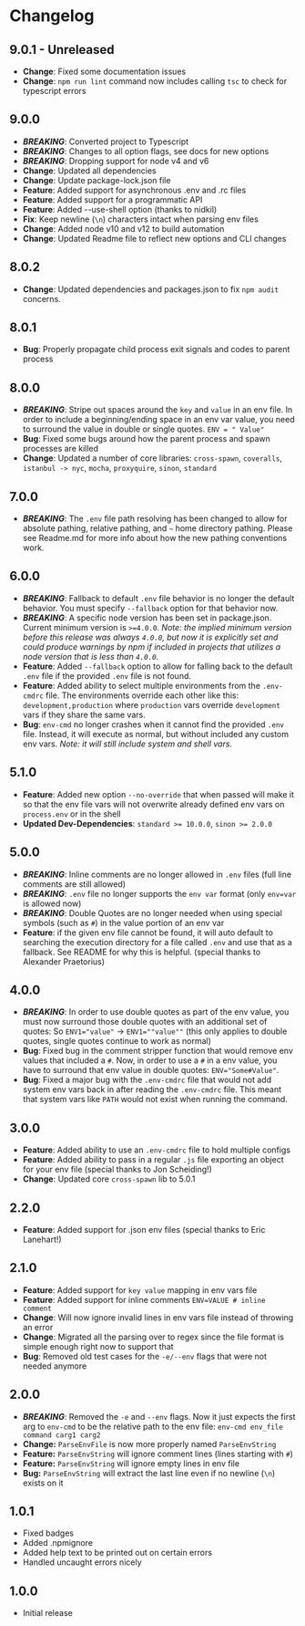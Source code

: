 # Changelog
## 9.0.1 - Unreleased
- **Change**: Fixed some documentation issues
- **Change**: `npm run lint` command now includes calling `tsc` to check for typescript errors

## 9.0.0
- ***BREAKING***: Converted project to Typescript
- ***BREAKING***: Changes to all option flags, see docs for new options
- ***BREAKING***: Dropping support for node v4 and v6
- **Change**: Updated all dependencies
- **Change**: Update package-lock.json file
- **Feature**: Added support for asynchronous .env and .rc files
- **Feature**: Added support for a programmatic API
- **Feature**: Added --use-shell option (thanks to nidkil)
- **Fix**: Keep newline (`\n`) characters intact when parsing env files
- **Change**: Added node v10 and v12 to build automation
- **Change**: Updated Readme file to reflect new options and CLI changes

## 8.0.2
- **Change**: Updated dependencies and packages.json to fix `npm audit` concerns.

## 8.0.1
- **Bug**: Properly propagate child process exit signals and codes to parent process

## 8.0.0
- ***BREAKING***: Stripe out spaces around the `key` and `value` in an env file. In order to include a beginning/ending space in an env var value, you need to surround the value in double or single quotes. `ENV = " Value"`
- **Bug**: Fixed some bugs around how the parent process and spawn processes are killed
- **Change**: Updated a number of core libraries: `cross-spawn`, `coveralls`, `istanbul -> nyc`, `mocha`, `proxyquire`, `sinon`, `standard`

## 7.0.0
- ***BREAKING***: The `.env` file path resolving has been changed to allow for absolute pathing, relative pathing, and `~` home directory pathing. Please
see Readme.md for more info about how the new pathing conventions work.

## 6.0.0
- ***BREAKING***: Fallback to default `.env` file behavior is no longer the default behavior. You must specify `--fallback` option for that behavior now.
- ***BREAKING***: A specific node version has been set in package.json. Current minimum version is `>=4.0.0`. *Note: the implied minimum version
before this release was always `4.0.0`, but now it is explicitly set and could produce warnings by npm if included in projects that utilizes a
node version that is less than `4.0.0`.*
- **Feature**: Added `--fallback` option to allow for falling back to the default `.env` file if the provided `.env` file is not found.
- **Feature**: Added ability to select multiple environments from the `.env-cmdrc` file. The environments override each other like this:
`development,production` where `production` vars override `development` vars if they share the same vars.
- **Bug**: `env-cmd` no longer crashes when it cannot find the provided `.env` file. Instead, it will execute as normal, but without included any custom env vars. *Note: it will still include system and shell vars.*

## 5.1.0
- **Feature**: Added new option `--no-override` that when passed will make it so that the env file
vars will not overwrite already defined env vars on `process.env` or in the shell
- **Updated Dev-Dependencies**: `standard >= 10.0.0`, `sinon >= 2.0.0`

## 5.0.0
- ***BREAKING***: Inline comments are no longer allowed in `.env` files (full line comments are still allowed)
- ***BREAKING***: `.env` file no longer supports the `env var` format (only `env=var` is allowed now)
- ***BREAKING***: Double Quotes are no longer needed when using special symbols (such as `#`) in the value portion of an env var
- **Feature**: if the given env file cannot be found, it will auto default to searching
the execution directory for a file called `.env` and use that as a fallback. See README for why this is
helpful. (special thanks to Alexander Praetorius)

## 4.0.0
- ***BREAKING***: In order to use double quotes as part of the env value, you must now surround those double quotes with an additional set of quotes: So `ENV1="value"` -> `ENV1=""value""` (this only applies to double quotes, single quotes continue to work as normal)
- **Bug**: Fixed bug in the comment stripper function that would remove env values that included a `#`. Now, in order to use a `#` in a env value, you have to surround that env value in double quotes: `ENV="Some#Value"`.
- **Bug**: Fixed a major bug with the `.env-cmdrc` file that would not add system env vars back in after reading the `.env-cmdrc` file. This meant that system vars like `PATH` would not exist when running the command.

## 3.0.0
- **Feature**: Added ability to use an `.env-cmdrc` file to hold multiple configs
- **Feature**: Added ability to pass in a regular `.js` file exporting an object for your env file (special thanks to Jon Scheiding!)
- **Change**: Updated core `cross-spawn` lib to 5.0.1

## 2.2.0
- **Feature**: Added support for .json env files (special thanks to Eric Lanehart!)

## 2.1.0
- **Feature**: Added support for `key value` mapping in env vars file
- **Feature**: Added support for inline comments `ENV=VALUE # inline comment`
- **Change**: Will now ignore invalid lines in env vars file instead of throwing an error
- **Change**: Migrated all the parsing over to regex since the file format is simple enough right
now to support that
- **Bug**: Removed old test cases for the `-e/--env` flags that were not needed anymore

## 2.0.0
- ***BREAKING***: Removed the `-e` and `--env` flags. Now it just expects the first arg to `env-cmd` to be the relative path to the env file: `env-cmd env_file command carg1 carg2`
- **Change:** `ParseEnvFile` is now more properly named `ParseEnvString`
- **Feature:** `ParseEnvString` will ignore comment lines (lines starting with `#`)
- **Feature:** `ParseEnvString` will ignore empty lines in env file
- **Bug:** `ParseEnvString` will extract the last line even if no newline (`\n`) exists on it

## 1.0.1
- Fixed badges
- Added .npmignore
- Added help text to be printed out on certain errors
- Handled uncaught errors nicely

## 1.0.0
- Initial release
